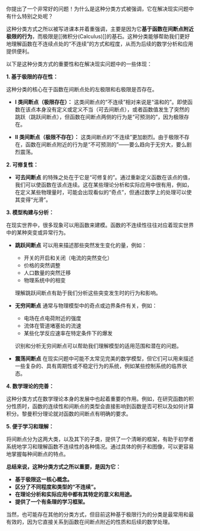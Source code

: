 你提出了一个非常好的问题！为什么是这种分类方式被强调，它在解决现实问题中有什么特别之处呢？

这种分类方式之所以被写进课本并着重强调，主要是因为它**基于函数在间断点附近极限的行为**，而极限是[[微积分(Calculus)]]的基石。这种分类能够帮助我们更好地理解函数在不连续点处的“不连续”的方式和程度，从而为后续的数学分析和应用提供便利。

以下是这种分类方式的重要性和在解决现实问题中的一些体现：

**1. 基于极限的存在性：**

这种分类的核心在于函数在间断点处的左极限和右极限是否存在。

- **I 类间断点（极限存在）：** 这类间断点的“不连续”相对来说是“温和的”。即使函数在该点本身没有定义或定义不当（可去间断点），或者函数值发生了突然的跳跃（跳跃间断点），但函数在间断点两侧的行为是“可预测的”，因为极限存在。
    
- **II 类间断点（极限不存在）：** 这类间断点的“不连续”更加剧烈。由于极限不存在，函数在间断点附近的行为是“不可预测的”——要么趋向于无穷大，要么剧烈震荡。
    

**2. 可修复性：**

- **可去间断点** 的特殊之处在于它是“可修复的”。通过重新定义函数在该点的值，我们可以使函数在该点连续。这在某些理论分析和实际应用中很有用，例如，在定义某些物理量时，可能会出现看似的“奇点”，但通过数学上的处理可以使其变得“光滑”。

**3. 模型构建与分析：**

在现实世界中，很多现象可以用函数来建模。函数的不连续性往往对应着现实世界中的某种突变或异常行为。

- **跳跃间断点** 可以用来描述那些突然发生变化的量，例如：
    
    - 开关的开启和关闭（电流的突然变化）
    - 价格的突然调整
    - 人口数量的突然迁移
    - 物理系统中的相变
    
    理解跳跃间断点有助于我们分析这些突变发生时的行为和影响。
    
- **无穷间断点** 通常与物理模型中的奇点或边界条件有关，例如：
    
    - 电场在点电荷附近的强度
    - 流体在管道堵塞处的流速
    - 某些化学反应速率在特定条件下的爆发
    
    识别和分析无穷间断点可以帮助我们理解模型的适用范围和潜在的问题。
    
- **震荡间断点** 在现实问题中可能不太常见完美的数学模型，但它们可以用来描述一些复杂的、具有周期性或不稳定行为的系统，例如某些控制系统的临界状态。
    

**4. 数学理论的完善：**

这种分类方式在数学理论本身的发展中也起着重要的作用。例如，在研究函数的积分性质时，函数的连续性和间断点的类型会直接影响到函数是否可积以及如何计算积分。黎曼积分理论就对函数的间断点有明确的要求。

**5. 便于学习和理解：**

将间断点分为这两大类，以及其下的子类，提供了一个清晰的框架，有助于初学者系统地学习和理解函数不连续性的各种情况。通过具体的例子和图像，可以更容易地掌握每种间断点的特点。

**总结来说，这种分类方式之所以重要，是因为它：**

- **基于极限这一核心概念。**
- **区分了不同程度和类型的“不连续”。**
- **在理论分析和实际应用中都有其特定的意义和用途。**
- **提供了一个有条理的学习框架。**

当然，也可能存在其他的分类方式，但目前这种基于极限行为的分类是最常用和最有效的，因为它直接关系到函数在间断点附近的性质和后续的数学处理。
